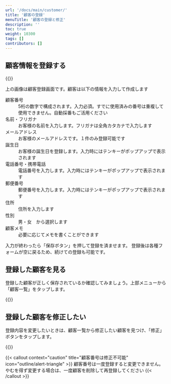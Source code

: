 ```yaml
---
url: '/docs/main/customer/'
title: '顧客の登録'
menuTitle: '顧客の登録と修正'
description: ''
toc: true
weight: 10300
tags: []
contributors: []
---
```


## 顧客情報を登録する

{{<iTablet filename="img/makeCustomer" msg="顧客の作成画面">}}

上の画像は顧客登録画面です。顧客は以下の情報を入力して作成します

<dl class="basic">
<dt>顧客番号</dt>
<dd>5桁の数字で構成されます。入力必須。すでに使用済みの番号は重複して使用できません。自動採番もご活用ください</dd>
<dt>名前・フリガナ</dt>
<dd>お客様の名前を入力します。フリガナは全角カタカナで入力します</dd>
<dt>メールアドレス</dt>
<dd>お客様のメールアドレスです。１件のみ登録可能です</dd>
<dt>誕生日</dt>
<dd>お客様の誕生日を登録します。入力時にはテンキーがポップアップで表示されます</dd>
<dt>電話番号・携帯電話</dt>
<dd>電話番号を入力します。入力時にはテンキーがポップアップで表示されます</dd>
<dt>郵便番号</dt>
<dd>郵便番号を入力します。入力時にはテンキーがポップアップで表示されます</dd>
<dt>住所</dt>
<dd>住所を入力します</dd>
<dt>性別</dt>
<dd>男・女　から選択します</dd>
<dt>顧客メモ</dt>
<dd>必要に応じてメモを書くことができます</dd>
</dl>

入力が終わったら「保存ボタン」を押して登録を済ませます。
登録後は各種フォームが空に戻るため、続けての登録も可能です。

## 登録した顧客を見る

登録した顧客が正しく保存されているか確認してみましょう。上部メニューから「顧客一覧」をタップします。

{{<iTablet filename="img/customerList" msg="顧客の一覧画面" >}}

## 登録した顧客を修正したい

登録内容を変更したいときは、顧客一覧から修正したい顧客を見つけ、「修正」ボタンをタップします。

{{<iTablet filename="img/customerEdit" msg="顧客の一覧画面" >}}

{{< callout context="caution" title="顧客番号は修正不可能" icon="outline/alert-triangle" >}}
顧客番号は一度登録すると変更できません。やむを得ず変更する場合は、一度顧客を削除して再登録してください
{{< /callout >}}
